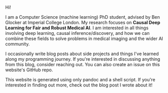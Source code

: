 Hi!

I am a Computer Science (machine learning) PhD student, advised by Ben Glocker at Imperial College London. My research focuses on **Causal Deep Learning for Fair and Robust Medical AI**. I am interested in all things involving deep learning, causal inference/discovery, and how we can combine these fields to solve problems in medical imaging and the wider AI community.

I occasionally write blog posts about side projects and things I've learned along my programming journey. If you're interested in discussing anything from this blog, consider reaching out. You can also create an issue on this website's GitHub repo.

This website is generated using only pandoc and a shell script. If you're interested in finding out more, check out the blog post I wrote about it!
